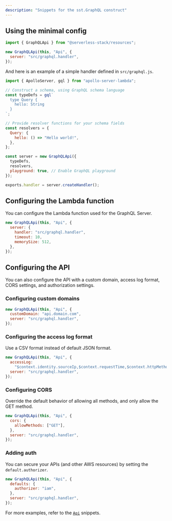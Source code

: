 ```yaml
---
description: "Snippets for the sst.GraphQL construct"
---
```


## Using the minimal config

```js
import { GraphQLApi } from "@serverless-stack/resources";

new GraphQLApi(this, "Api", {
  server: "src/graphql.handler",
});
```

And here is an example of a simple handler defined in `src/graphql.js`.

```js
import { ApolloServer, gql } from "apollo-server-lambda";

// Construct a schema, using GraphQL schema language
const typeDefs = gql`
  type Query {
    hello: String
  }
`;

// Provide resolver functions for your schema fields
const resolvers = {
  Query: {
    hello: () => "Hello world!",
  },
};

const server = new GraphQLApi({
  typeDefs,
  resolvers,
  playground: true, // Enable GraphQL playground
});

exports.handler = server.createHandler();
```

## Configuring the Lambda function

You can configure the Lambda function used for the GraphQL Server.

```js
new GraphQLApi(this, "Api", {
  server: {
    handler: "src/graphql.handler",
    timeout: 10,
    memorySize: 512,
  },
});
```

## Configuring the API

You can also configure the API with a custom domain, access log format, CORS settings, and authorization settings.

### Configuring custom domains

```js {2}
new GraphQLApi(this, "Api", {
  customDomain: "api.domain.com",
  server: "src/graphql.handler",
});
```

### Configuring the access log format

Use a CSV format instead of default JSON format.

```js {2-3}
new GraphQLApi(this, "Api", {
  accessLog:
    "$context.identity.sourceIp,$context.requestTime,$context.httpMethod,$context.routeKey,$context.protocol,$context.status,$context.responseLength,$context.requestId",
  server: "src/graphql.handler",
});
```

### Configuring CORS

Override the default behavior of allowing all methods, and only allow the GET method.

```js {2-4}
new GraphQLApi(this, "Api", {
  cors: {
    allowMethods: ["GET"],
  },
  server: "src/graphql.handler",
});
```

### Adding auth

You can secure your APIs (and other AWS resources) by setting the `default.authorizer`.

```js {2}
new GraphQLApi(this, "Api", {
  defaults: {
    authorizer: "iam",
  },
  server: "src/graphql.handler",
});
```

For more examples, refer to the [`Api`](Api.md) snippets.
